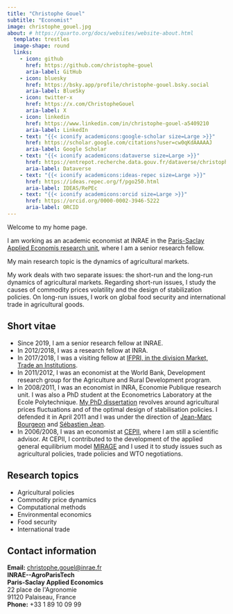 ```yaml
---
title: "Christophe Gouel"
subtitle: "Economist"
image: christophe_gouel.jpg
about: # https://quarto.org/docs/websites/website-about.html
  template: trestles
  image-shape: round
  links:
    - icon: github
      href: https://github.com/christophe-gouel
      aria-label: GitHub
    - icon: bluesky
      href: https://bsky.app/profile/christophe-gouel.bsky.social
      aria-label: BlueSky
    - icon: twitter-x
      href: https://x.com/ChristopheGouel
      aria-label: X
    - icon: linkedin
      href: https://www.linkedin.com/in/christophe-gouel-a5409210
      aria-label: LinkedIn
    - text: "{{< iconify academicons:google-scholar size=Large >}}"
      href: https://scholar.google.com/citations?user=cw0qKdAAAAAJ
      aria-label: Google Scholar
    - text: "{{< iconify academicons:dataverse size=Large >}}"
      href: https://entrepot.recherche.data.gouv.fr/dataverse/christophe-gouel
      aria-label: Dataverse
    - text: "{{< iconify academicons:ideas-repec size=Large >}}"
      href: https://ideas.repec.org/f/pgo250.html
      aria-label: IDEAS/RePEc
    - text: "{{< iconify academicons:orcid size=Large >}}"
      href: https://orcid.org/0000-0002-3946-5222
      aria-label: ORCID
---
```


Welcome to my home page.

I am working as an academic economist at INRAE in the [Paris-Saclay Applied Economis research unit](https://psae-saclay.fr/en/), where I am a senior research fellow.

My main research topic is the dynamics of agricultural markets.

My work deals with two separate issues: the short-run and the long-run dynamics of agricultural markets. Regarding short-run issues, I study the causes of commodity prices volatility and the design of stabilization policies. On long-run issues, I work on global food security and international trade in agricultural goods.

## Short vitae

- Since 2019, I am a senior research fellow at INRAE.
- In 2012/2018, I was a research fellow at INRA.
- In 2017/2018, I was a visiting fellow at [IFPRI, in the division Market, Trade an Institutions](https://www.ifpri.org/division/markets-trade-and-institutions-mtid).
- In 2011/2012, I was an economist at the World Bank, Development research group for the Agriculture and Rural Development program.
- In 2008/2011, I was an economist in INRA, Economie Publique research unit. I was also a PhD student at the Econometrics Laboratory at the Ecole Polytechnique. [My PhD dissertation](https://pastel.archives-ouvertes.fr/pastel-00584922/) revolves around agricultural prices fluctuations and of the optimal design of stabilisation policies. I defended it in April 2011 and I was under the direction of [Jean-Marc Bourgeon](https://sites.google.com/site/jeanmarcbourgeoneconomics/) and [Sébastien Jean](http://sebastien.jean.eco.free.fr/).
- In 2006/2008, I was an economist at [CEPII](https://www.cepii.fr/CEPII/en/welcome.asp), where I am still a scientific advisor. At CEPII, I contributed to the development of the applied general equilibrium model [MIRAGE](https://mirage-model.eu) and I used it to study issues such as agricultural policies, trade policies and WTO negotiations.

## Research topics

- Agricultural policies
- Commodity price dynamics
- Computational methods
- Environmental economics
- Food security
- International trade

## Contact information

**Email:** <christophe.gouel@inrae.fr>\
**INRAE--AgroParisTech**\
**Paris-Saclay Applied Economics**\
22 place de l\'Agronomie\
91120 Palaiseau, France\
**Phone:** +33 1 89 10 09 99
